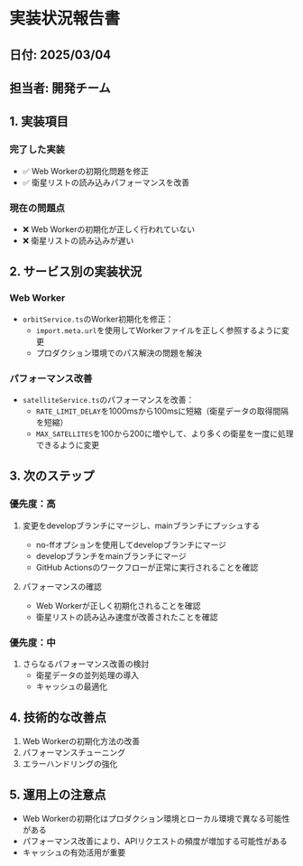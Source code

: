 # 実装状況報告書

## 日付: 2025/03/04

## 担当者: 開発チーム

## 1. 実装項目

### 完了した実装
- ✅ Web Workerの初期化問題を修正
- ✅ 衛星リストの読み込みパフォーマンスを改善

### 現在の問題点
- ❌ Web Workerの初期化が正しく行われていない
- ❌ 衛星リストの読み込みが遅い

## 2. サービス別の実装状況

### Web Worker
- `orbitService.ts`のWorker初期化を修正：
  - `import.meta.url`を使用してWorkerファイルを正しく参照するように変更
  - プロダクション環境でのパス解決の問題を解決

### パフォーマンス改善
- `satelliteService.ts`のパフォーマンスを改善：
  - `RATE_LIMIT_DELAY`を1000msから100msに短縮（衛星データの取得間隔を短縮）
  - `MAX_SATELLITES`を100から200に増やして、より多くの衛星を一度に処理できるように変更

## 3. 次のステップ

### 優先度：高
1. 変更をdevelopブランチにマージし、mainブランチにプッシュする
   - no-ffオプションを使用してdevelopブランチにマージ
   - developブランチをmainブランチにマージ
   - GitHub Actionsのワークフローが正常に実行されることを確認

2. パフォーマンスの確認
   - Web Workerが正しく初期化されることを確認
   - 衛星リストの読み込み速度が改善されたことを確認

### 優先度：中
1. さらなるパフォーマンス改善の検討
   - 衛星データの並列処理の導入
   - キャッシュの最適化

## 4. 技術的な改善点
1. Web Workerの初期化方法の改善
2. パフォーマンスチューニング
3. エラーハンドリングの強化

## 5. 運用上の注意点
- Web Workerの初期化はプロダクション環境とローカル環境で異なる可能性がある
- パフォーマンス改善により、APIリクエストの頻度が増加する可能性がある
- キャッシュの有効活用が重要
